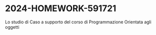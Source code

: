 # 2024-HOMEWORK-591721

Lo studio di Caso a supporto del corso di Programmazione Orientata agli oggetti
